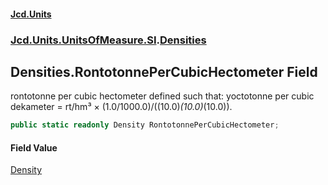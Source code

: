 #### [Jcd.Units](index.md 'index')
### [Jcd.Units.UnitsOfMeasure.SI](Jcd.Units.UnitsOfMeasure.SI.md 'Jcd.Units.UnitsOfMeasure.SI').[Densities](Densities.md 'Jcd.Units.UnitsOfMeasure.SI.Densities')

## Densities.RontotonnePerCubicHectometer Field

rontotonne per cubic hectometer defined such that: yoctotonne per cubic dekameter = rt/hm³ ×
(1.0/1000.0)/((10.0)*(10.0)*(10.0)).

```csharp
public static readonly Density RontotonnePerCubicHectometer;
```

#### Field Value
[Density](Density.md 'Jcd.Units.UnitTypes.Density')
